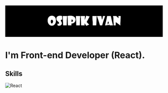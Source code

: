 [![Header](https://github.com/Fuza322/Fuza322/blob/main/assets/Untitled.png)](https://github.com/Fuza322)

# I'm Front-end Developer (React). #

## Skills ##
![React](https://img.shields.io/badge/-React-3A3E42?style=for-the-badge&logo=react)